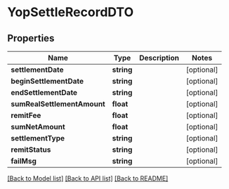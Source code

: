 # YopSettleRecordDTO

## Properties
Name | Type | Description | Notes
------------ | ------------- | ------------- | -------------
**settlementDate** | **string** |  | [optional] 
**beginSettlementDate** | **string** |  | [optional] 
**endSettlementDate** | **string** |  | [optional] 
**sumRealSettlementAmount** | **float** |  | [optional] 
**remitFee** | **float** |  | [optional] 
**sumNetAmount** | **float** |  | [optional] 
**settlementType** | **string** |  | [optional] 
**remitStatus** | **string** |  | [optional] 
**failMsg** | **string** |  | [optional] 

[[Back to Model list]](../README.md#documentation-for-models) [[Back to API list]](../README.md#documentation-for-api-endpoints) [[Back to README]](../README.md)


